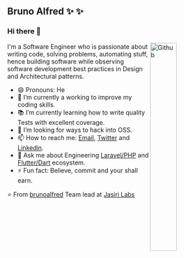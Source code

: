 ## **Bruno Alfred**  ✨ ✨ 

### Hi there 👋

<img width="35%" align="right" alt="Github" src="https://user-images.githubusercontent.com/48678280/88862734-4903af80-d201-11ea-968b-9c939d88a37c.gif" />

I'm a Software Engineer who is passionate about writing code, solving problems, automating stuff, hence building software while observing software development best practices in Design and Architectural patterns.

- 😄 Pronouns: He
- 🔭 I’m currently a working to improve my coding skills.
- 📚 I’m currently learning  how to write quality Tests with excellent coverage.
- 👯 I’m looking for  ways to hack into OSS. 
- 📫 How to reach me: [Email](mailto:hello@brunoalfred.me), [Twitter](https://twitter.com/bruno__alfred) and [Linkedin](https://www.linkedin.com/in/bruno-alfred-a87ab7176/).
- 💬 Ask me about Engineering [Laravel/PHP](laravel.com/) and [Flutter/Dart](https://flutter.dev/) ecosystem.
- ⚡ Fun fact: Believe, commit and your shall earn. 


⭐️ From [brunoalfred](https://brunoalfred.me)
Team lead at [Jasiri Labs](https://jasirilabs.com)





<!--

- 🔭 I’m currently working on 

- 🌱 I’m currently learning ...

- 👯 I’m looking to collaborate on ...

- 🤔 I’m looking for help with ...

- 💬 Ask me about ...

- 📫 How to reach me: ...

- 😄 Pronouns: ...

- ⚡ Fun fact: ...

-->
